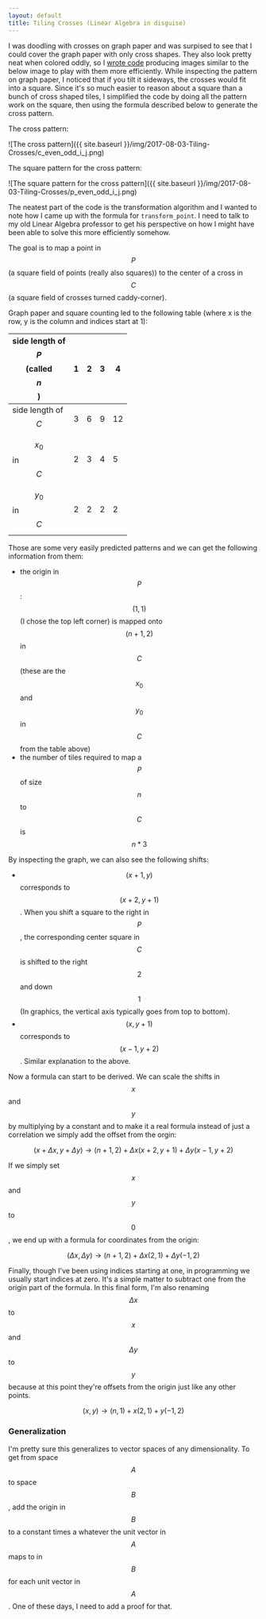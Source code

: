 ```yaml
---
layout: default
title: Tiling Crosses (Linear Algebra in disguise)
---
```


I was doodling with crosses on graph paper and was surpised to see that I could
cover the graph paper with only cross shapes. They also look pretty neat when
colored oddly, so I [wrote code](https://github.com/bbkane/cross_tile)
producing images similar to the below image to play with them more efficiently.
While inspecting the pattern on graph paper, I noticed that if you tilt it
sideways, the crosses would fit into a square. Since it's so much easier to
reason about a square than a bunch of cross shaped tiles, I simplified the code
by doing all the pattern work on the square, then using the formula described
below to generate the cross pattern.

The cross pattern:

![The cross pattern]({{ site.baseurl }}/img/2017-08-03-Tiling-Crosses/c_even_odd_i_j.png)

The square pattern for the cross pattern:

![The square pattern for the cross pattern]({{ site.baseurl }}/img/2017-08-03-Tiling-Crosses/p_even_odd_i_j.png)

The neatest part of the code is the transformation algorithm and I wanted to
note how I came up with the formula for `transform_point`. I need to talk to my
old Linear Algebra professor to get his perspective on how I might have been
able to solve this more efficiently somehow.

The goal is to map a point in $$P$$ (a square field of points (really also squares))
to the center of a cross in $$C$$ (a square field of crosses turned caddy-corner).

Graph paper and square counting led to the following table (where x is the row,
y is the column and indices start at 1):


| side length of $$P$$ (called $$n$$) | 1 | 2 | 3 | 4  |
|--------------------|---|---|---|----|
| side length of $$C$$ | 3 | 6 | 9 | 12 |
| $$x_0$$ in $$C$$         | 2 | 3 | 4 | 5  |
| $$y_0$$ in $$C$$         | 2 | 2 | 2 | 2  |


Those are some very easily predicted patterns and we can get the following information from them:

- the origin in $$P$$ : $$(1, 1)$$ (I chose the top left corner) is mapped onto
  $$(n + 1, 2)$$ in $$C$$ (these are the $$x_0$$ and $$y_0$$ in $$C$$ from the
  table above)
- the number of tiles required to map a $$P$$ of size $$n$$ to $$C$$ is $$n * 3$$

By inspecting the graph, we can also see the following shifts:

- $$(x + 1, y)$$ corresponds to $$(x + 2, y + 1)$$. When you shift a square to
  the right in $$P$$, the corresponding center square in $$C$$ is shifted to
  the right $$2$$ and down $$1$$ (In graphics, the vertical axis typically goes
  from top to bottom).
- $$(x, y + 1)$$ corresponds to $$(x - 1, y + 2)$$. Similar explanation to the
  above.

Now a formula can start to be derived. We can scale the shifts in $$x$$ and
$$y$$ by multiplying by a constant and to make it a real formula instead of
just a correlation we simply add the offset from the orgin:

$$(x + \Delta x, y + \Delta y) \rightarrow (n + 1, 2) + \Delta x(x + 2, y + 1) + \Delta y(x -1, y + 2)$$

If we simply set $$x$$ and $$y$$ to $$0$$, we end up with a formula for coordinates from the origin:

$$(\Delta x, \Delta y) \rightarrow (n + 1, 2) + \Delta x(2, 1) + \Delta y(-1, 2)$$

Finally, though I've been using indices starting at one, in programming we
usually start indices at zero. It's a simple matter to subtract one from the
origin part of the formula. In this final form, I'm also renaming $$\Delta x$$
to $$x$$ and $$\Delta y$$ to $$y$$ because at this point they're offsets from
the origin just like any other points.


$$(x, y) \rightarrow (n, 1) + x(2, 1) + y(-1, 2)$$


### Generalization

I'm pretty sure this generalizes to vector spaces of any dimensionality. To get
from space $$A$$ to space $$B$$, add the origin in $$B$$ to a constant times a
whatever the unit vector in $$A$$ maps to in $$B$$ for each unit vector in
$$A$$. One of these days, I need to add a proof for that.
